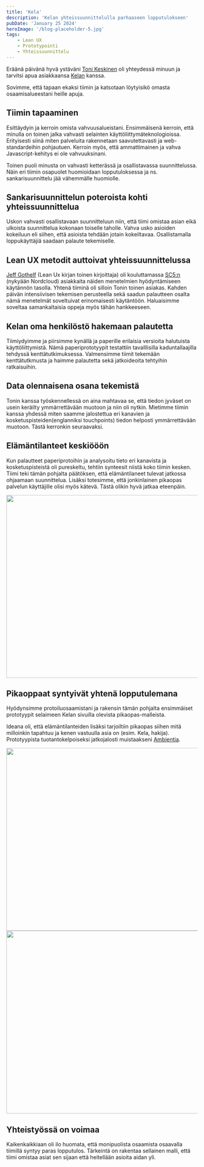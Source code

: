 ```yaml
---
title: 'Kela'
description: 'Kelan yhteissuunnittelulla parhaaseen lopputulokseen'
pubDate: 'January 25 2024'
heroImage: '/blog-placeholder-5.jpg'
tags: 
    - Lean UX
    - Prototypointi
    - Yhteissuunnittelu
---
```


Eräänä päivänä hyvä ystäväni <a href="https://www.linkedin.com/in/tonikeskinen/">Toni Keskinen</a> oli yhteydessä minuun ja tarvitsi apua asiakkaansa <a href="https://kela.fi">Kelan</a> kanssa.

Sovimme, että tapaan ekaksi tiimin ja katsotaan löytyisikö omasta osaamisalueestani heille apuja.

## Tiimin tapaaminen

Esittäydyin ja kerroin omista vahvuusalueistani. Ensimmäisenä kerroin, että minulla on toinen jalka vahvasti selainten käyttöliittymäteknologioissa. Erityisesti siinä miten palveluita rakennetaan saavutettavasti ja web-standardeihin pohjautuen. Kerroin myös, että ammattimainen ja vahva Javascript-kehitys ei ole vahvuuksinani.

Toinen puoli minusta on vahvasti ketterässä ja osallistavassa suunnittelussa. Näin eri tiimin osapuolet huomioidaan lopputuloksessa ja ns. sankarisuunnittelu jää vähemmälle huomiolle. 

## Sankarisuunnittelun poteroista kohti yhteissuunnittelua

Uskon vahvasti osallistavaan suunnitteluun niin, että tiimi omistaa asian eikä ulkoista suunnittelua kokonaan toiselle taholle. Vahva usko asioiden kokeiluun eli siihen, että asioista tehdään jotain kokeiltavaa. Osallistamalla loppukäyttäjiä saadaan palaute tekemiselle. 

## Lean UX metodit auttoivat yhteissuunnittelussa

<a href="https://jeffgothelf.com/">Jeff Gothelf</a> (Lean Ux kirjan toinen kirjoittaja) oli kouluttamassa <a href="https://sc5.io">SC5:n</a> (nykyään Nordcloud) asiakkaita näiden menetelmien hyödyntämiseen käytännön tasolla. Yhtenä tiiminä oli silloin Tonin toinen asiakas. Kahden päivän intensiivisen tekemisen perusteella sekä saadun palautteen osalta nämä menetelmät soveltuivat erinomaisesti käytäntöön. Haluaisimme soveltaa samankaltaisia oppeja myös tähän hankkeeseen.

## Kelan oma henkilöstö hakemaan palautetta 

Tiimiydyimme ja piirsimme kynällä ja paperille erilaisia versioita halutuista käyttöliittymistä. Nämä paperiprototyypit testattiin tavalllisilla kaduntallaajilla tehdyssä kenttätutkimuksessa. Valmensimme tiimit tekemään kenttätutkmusta ja haimme palautetta sekä jatkoideoita tehtyihin ratkaisuihin.

## Data olennaisena osana tekemistä
Tonin kanssa työskennellessä on aina mahtavaa se, että tiedon jyväset on usein keräilty ymmärrettävään muotoon ja niin oli nytkin. Mietimme tiimin kanssa yhdessä miten saamme jalostettua eri kanavien ja kosketuspisteiden(englanniksi touchpoints) tiedon helposti ymmärrettävään muotoon. Tästä kerronkin seuraavaksi.

## Elämäntilanteet keskiööön

Kun palautteet paperiprotoihin ja analysoitu tieto eri kanavista ja kosketuspisteistä oli pureskeltu, tehtiin synteesit niistä koko tiimin kesken. Tiimi teki tämän pohjalta päätöksen, että elämäntilaneet tulevat jatkossa ohjaamaan suunnittelua. Lisäksi totesimme, että jonkinlainen pikaopas palvelun käyttäjille olisi myös kätevä. Tästä olikin hyvä jatkaa eteenpäin.

<img src="/portfolio-kela-2.jpg" alt="" width=960 height=480/>

## Pikaoppaat syntyivät yhtenä lopputulemana

Hyödynsimme protoiluosaamistani ja rakensin tämän pohjalta ensimmäiset prototyypit selaimeen Kelan sivuilla olevista pikaopas-malleista. 

Ideana oli, että elämäntilanteiden lisäksi tarjoiltiin pikaopas siihen mitä milloinkin tapahtuu ja kenen vastuulla asia on (esim. Kela, hakija). Prototyypista tuotantokelpoiseksi jatkojalosti muistaakseni <a href="https://www.ambientia.fi/">Ambientia</a>.

<img src="/portfolio-kela-1.jpg" alt="" width=960 height=480/>

<img src="/portfolio-kela-3.jpg" alt="" width=960 height=480/>

## Yhteistyössä on voimaa

Kaikenkaikkiaan oli ilo huomata, että monipuolista osaamista osaavalla tiimillä syntyy paras lopputulos. Tärkeintä on rakentaa sellainen malli, että tiimi omistaa asiat sen sijaan että heitellään asioita aidan yli.
